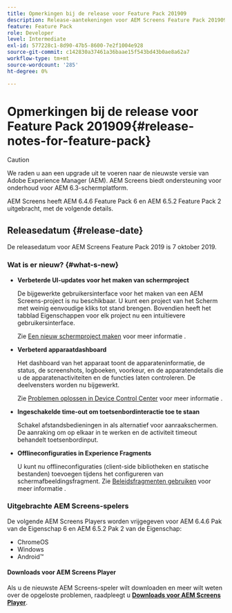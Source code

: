 ```yaml
---
title: Opmerkingen bij de release voor Feature Pack 201909
description: Release-aantekeningen voor AEM Screens Feature Pack 201909, uitgebracht op 31 juli 2019.
feature: Feature Pack
role: Developer
level: Intermediate
exl-id: 577228c1-8d90-47b5-8600-7e2f1004e928
source-git-commit: c142830a37461a36baae15f543bd43b0ae8a62a7
workflow-type: tm+mt
source-wordcount: '285'
ht-degree: 0%

---
```


# Opmerkingen bij de release voor Feature Pack 201909{#release-notes-for-feature-pack}

>[!CAUTION]
>
>We raden u aan een upgrade uit te voeren naar de nieuwste versie van Adobe Experience Manager (AEM). AEM Screens biedt ondersteuning voor onderhoud voor AEM 6.3-schermplatform.

AEM Screens heeft AEM 6.4.6 Feature Pack 6 en AEM 6.5.2 Feature Pack 2 uitgebracht, met de volgende details.

## Releasedatum {#release-date}

De releasedatum voor AEM Screens Feature Pack 2019 is 7 oktober 2019.

### Wat is er nieuw? {#what-s-new}

* **Verbeterde UI-updates voor het maken van schermproject**

  De bijgewerkte gebruikersinterface voor het maken van een AEM Screens-project is nu beschikbaar. U kunt een project van het Scherm met weinig eenvoudige kliks tot stand brengen. Bovendien heeft het tabblad Eigenschappen voor elk project nu een intuïtievere gebruikersinterface.

  Zie [Een nieuw schermproject maken](creating-a-screens-project.md) voor meer informatie .

* **Verbeterd apparaatdashboard**

  Het dashboard van het apparaat toont de apparateninformatie, de status, de screenshots, logboeken, voorkeur, en de apparatendetails die u de apparatenactiviteiten en de functies laten controleren. De deelvensters worden nu bijgewerkt.

  Zie [Problemen oplossen in Device Control Center](monitoring-screens.md) voor meer informatie .

* **Ingeschakelde time-out om toetsenbordinteractie toe te staan**

  Schakel afstandsbedieningen in als alternatief voor aanraakschermen. De aanraking om op elkaar in te werken en de activiteit timeout behandelt toetsenbordinput.

* **Offlineconfiguraties in Experience Fragments**

  U kunt nu offlineconfiguraties (client-side bibliotheken en statische bestanden) toevoegen tijdens het configureren van schermafbeeldingsfragment.
Zie [Beleidsfragmenten gebruiken](experience-fragments-in-screens.md) voor meer informatie .

### Uitgebrachte AEM Screens-spelers

De volgende AEM Screens Players worden vrijgegeven voor AEM 6.4.6 Pak van de Eigenschap 6 en AEM 6.5.2 Pak 2 van de Eigenschap:

* ChromeOS
* Windows
* Android™

#### Downloads voor AEM Screens Player

Als u de nieuwste AEM Screens-speler wilt downloaden en meer wilt weten over de opgeloste problemen, raadpleegt u [**Downloads voor AEM Screens Player**](https://download.macromedia.com/screens/).
